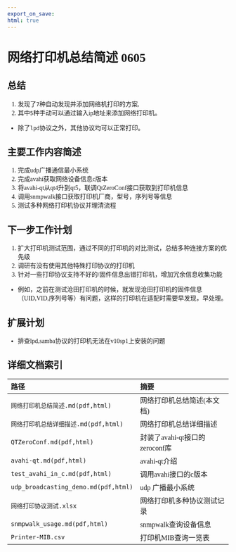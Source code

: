 ```yaml
---
export_on_save:
html: true
---
```

<font face="Sarasa Mono HC">


# 网络打印机总结简述 0605

## 总结
1. 发现了`7`种自动发现并添加网络机打印的方案,
2. 其中`5`种手动可以通过输入ip地址来添加网络打印机。  
*  除了`lpd`协议之外，其他协议均可以正常打印。

## 主要工作内容简述
1. 完成udp广播通信最小系统
2. 完成avahi获取网络设备信息c版本
3. 将avahi-qt从qt4升到qt5，联调QtZeroConf接口获取到打印机信息
4. 调用snmpwalk接口获取打印机厂商，型号，序列号等信息
5. 测试多种网络打印机协议并理清流程

## 下一步工作计划
1. 扩大打印机测试范围，通过不同的打印机的对比测试，总结多种连接方案的优先级
2. 调研有没有使用其他特殊打印协议的打印机
3. 针对一些打印协议支持不好的/固件信息出错打印机，增加冗余信息收集功能
* 例如，之前在测试沧田打印机的时候，就发现沧田打印机的固件信息（UID,VID,序列号等）有问题，这样的打印机在适配时需要早发现，早处理。

## 扩展计划
* 排查lpd,samba协议的打印机无法在v10sp1上安装的问题

## 详细文档索引

| 路径 | 摘要 |
| :--------   | :-----   |
| `网络打印机总结简述.md(pdf,html)` | 网络打印机总结简述(本文档) |
| `网络打印机总结详细描述.md(pdf,html)` | 网络打印机总结详细描述 |
| `QTZeroConf.md(pdf,html)` | 封装了avahi-qt接口的zeroconf库 |
| `avahi-qt.md(pdf,html)` | avahi-qt介绍 |
| `test_avahi_in_c.md(pdf,html)` | 调用avahi接口的c版本 |
| `udp_broadcasting_demo.md(pdf,html)` | udp 广播最小系统 |
| `网络打印协议测试.xlsx` | 网络打印机多种协议测试记录 |
| `snmpwalk_usage.md(pdf,html)` | snmpwalk查询设备信息 |
| `Printer-MIB.csv` | 打印机MIB查询一览表 |

</font>
